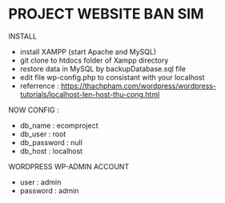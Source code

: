 PROJECT WEBSITE BAN SIM
=================
INSTALL
- install XAMPP (start Apache and MySQL)
- git clone to htdocs folder of Xampp directory
- restore data in MySQL by backupDatabase.sql file
- edit file wp-config.php to consistant with your localhost
- referrence : https://thachpham.com/wordpress/wordpress-tutorials/localhost-len-host-thu-cong.html 

NOW CONFIG :

- db_name : ecomproject
- db_user : root
- db_password : null
- db_host : localhost

WORDPRESS WP-ADMIN ACCOUNT

- user : admin
- password : admin
